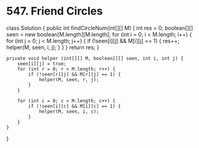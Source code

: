 # 547. Friend Circles

class Solution { public int findCircleNum\(int\[\]\[\] M\) { int res = 0; boolean\[\]\[\] seen = new boolean\[M.length\]\[M.length\]; for \(int i = 0; i &lt; M.length; i++\) { for \(int j = 0; j &lt; M.length; j++\) { if \(!seen\[i\]\[j\] && M\[i\]\[j\] == 1\) { res++; helper\(M, seen, i, j\); } } } return res; }

```text
private void helper (int[][] M, boolean[][] seen, int i, int j) {
    seen[i][j] = true;
    for (int r = 0; r < M.length; r++) {
        if (!seen[r][j] && M[r][j] == 1) {
            helper(M, seen, r, j);
        }
    }

    for (int c = 0; c < M.length; c++) {
        if (!seen[i][c] && M[i][c] == 1) {
            helper(M, seen, i, c);
        }
    }
}
```

}

